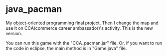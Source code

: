 # java_pacman
My object-oriented programming final project.
Then I change the map and use it on CCA(commerce career ambassador)'s activity.
This is the new version.

You can run this game with the "CCA_pacman.jar" file.
Or, if you want to run the code in eclipse, the main method is in "Game.java" file.
